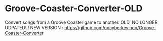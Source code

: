 # Groove-Coaster-Converter-OLD
Convert songs from a Groove Coaster game to another.
OLD, NO LONGER UDPATED!!!
NEW VERSION : https://github.com/oocyberkevinoo/Groove-Coaster-Converter
